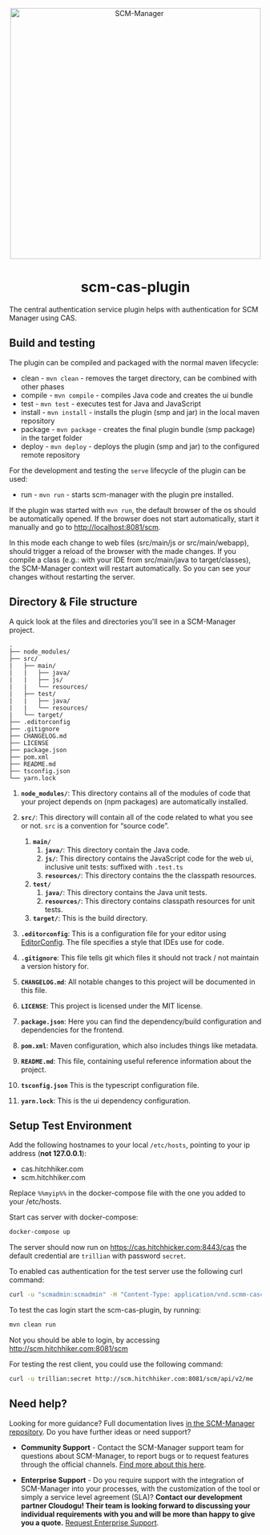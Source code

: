 <p align="center">
  <a href="https://www.scm-manager.org/">
    <img alt="SCM-Manager" src="https://download.scm-manager.org/images/logo/scm-manager_logo.png" width="500" />
  </a>
</p>
<h1 align="center">
  scm-cas-plugin
</h1>

The central authentication service plugin helps with authentication for SCM Manager using CAS.

## Build and testing

The plugin can be compiled and packaged with the normal maven lifecycle:

* clean - `mvn clean` - removes the target directory, can be combined with other phases
* compile - `mvn compile` - compiles Java code and creates the ui bundle
* test - `mvn test` - executes test for Java and JavaScript
* install - `mvn install` - installs the plugin (smp and jar) in the local maven repository
* package - `mvn package` - creates the final plugin bundle (smp package) in the target folder
* deploy - `mvn deploy` - deploys the plugin (smp and jar) to the configured remote repository

For the development and testing the `serve` lifecycle of the plugin can be used:

* run - `mvn run` - starts scm-manager with the plugin pre installed.

If the plugin was started with `mvn run`, the default browser of the os should be automatically opened.
If the browser does not start automatically, start it manually and go to [http://localhost:8081/scm](http://localhost:8081/scm).

In this mode each change to web files (src/main/js or src/main/webapp), should trigger a reload of the browser with the made changes.
If you compile a class (e.g.: with your IDE from src/main/java to target/classes), 
the SCM-Manager context will restart automatically. So you can see your changes without restarting the server.

## Directory & File structure

A quick look at the files and directories you'll see in a SCM-Manager project.

    .
    ├── node_modules/
    ├── src/
    |   ├── main/
    |   |   ├── java/
    |   |   ├── js/
    |   |   └── resources/
    |   ├── test/
    |   |   ├── java/
    |   |   └── resources/
    |   └── target/
    ├── .editorconfig
    ├── .gitignore
    ├── CHANGELOG.md
    ├── LICENSE
    ├── package.json
    ├── pom.xml
    ├── README.md
    ├── tsconfig.json
    └── yarn.lock

1.  **`node_modules/`**: This directory contains all of the modules of code that your project depends on (npm packages) are automatically installed.

2.  **`src/`**: This directory will contain all of the code related to what you see or not. `src` is a convention for “source code”.
    1. **`main/`**
        1. **`java/`**: This directory contain the Java code.
        2. **`js/`**: This directory contains the JavaScript code for the web ui, inclusive unit tests: suffixed with `.test.ts`
        3. **`resources/`**: This directory contains the the classpath resources.
    2. **`test/`**
        1. **`java/`**: This directory contains the Java unit tests.
        3. **`resources/`**: This directory contains classpath resources for unit tests.
    3. **`target/`**: This is the build directory.
    
3.  **`.editorconfig`**: This is a configuration file for your editor using [EditorConfig](https://editorconfig.org/). The file specifies a style that IDEs use for code.

4.  **`.gitignore`**: This file tells git which files it should not track / not maintain a version history for.

5.  **`CHANGELOG.md`**: All notable changes to this project will be documented in this file.

6.  **`LICENSE`**: This project is licensed under the MIT license.

7.  **`package.json`**: Here you can find the dependency/build configuration and dependencies for the frontend.

8.  **`pom.xml`**: Maven configuration, which also includes things like metadata.

9.  **`README.md`**: This file, containing useful reference information about the project.

10. **`tsconfig.json`** This is the typescript configuration file.

11. **`yarn.lock`**: This is the ui dependency configuration.

## Setup Test Environment

Add the following hostnames to your local `/etc/hosts`, pointing to your ip address (**not 127.0.0.1**):

* cas.hitchhiker.com
* scm.hitchhiker.com

Replace `%%myip%%` in the docker-compose file with the one you added to your /etc/hosts.

Start cas server with docker-compose:

```bash
docker-compose up
```

The server should now run on https://cas.hitchhicker.com:8443/cas the default credential are `trillian` with password `secret`.

To enabled cas authentication for the test server use the following curl command:

```bash
curl -u "scmadmin:scmadmin" -H "Content-Type: application/vnd.scmm-casconfig+json;v=2" -XPUT -d '{ "casUrl": "https://cas.hitchhiker.com:8443/cas", "displayNameAttribute": "displayName", "mailAttribute": "mail", "groupAttribute": "groups", "enabled": true }' http://scm.hitchhiker.com:8081/scm/api/v2/cas/configuration
```

To test the cas login start the scm-cas-plugin, by running:

```bash
mvn clean run
```

Not you should be able to login, by accessing http://scm.hitchhiker.com:8081/scm

For testing the rest client, you could use the following command:

```bash
curl -u trillian:secret http://scm.hitchhiker.com:8081/scm/api/v2/me
```

## Need help?

Looking for more guidance? Full documentation lives [in the SCM-Manager repository](https://github.com/scm-manager/scm-manager/blob/develop/docs/Home.md). Do you have further ideas or need support?

- **Community Support** - Contact the SCM-Manager support team for questions about SCM-Manager, to report bugs or to request features through the official channels. [Find more about this here](https://www.scm-manager.org/support/).

- **Enterprise Support** - Do you require support with the integration of SCM-Manager into your processes, with the customization of the tool or simply a service level agreement (SLA)? **Contact our development partner Cloudogu! Their team is looking forward to discussing your individual requirements with you and will be more than happy to give you a quote.** [Request Enterprise Support](https://cloudogu.com/en/scm-manager-enterprise/).

